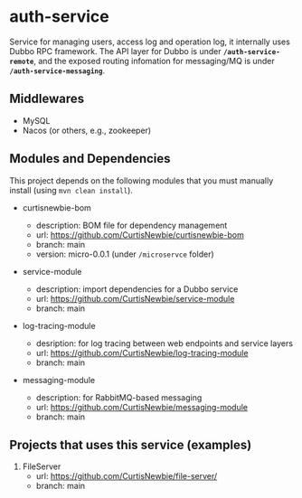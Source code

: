 # auth-service

Service for managing users, access log and operation log, it internally uses Dubbo RPC framework. The API layer for Dubbo is under **`/auth-service-remote`**, and the exposed routing infomation for messaging/MQ is under **`/auth-service-messaging`**.

## Middlewares

- MySQL
- Nacos (or others, e.g., zookeeper)

## Modules and Dependencies

This project depends on the following modules that you must manually install (using `mvn clean install`).

- curtisnewbie-bom
    - description: BOM file for dependency management
    - url: https://github.com/CurtisNewbie/curtisnewbie-bom
    - branch: main
    - version: micro-0.0.1 (under `/microservce` folder)

- service-module
    - description: import dependencies for a Dubbo service
    - url: https://github.com/CurtisNewbie/service-module
    - branch: main

- log-tracing-module
    - desription: for log tracing between web endpoints and service layers
    - url: https://github.com/CurtisNewbie/log-tracing-module
    - branch: main

- messaging-module
    - description: for RabbitMQ-based messaging 
    - url: https://github.com/CurtisNewbie/messaging-module
    - branch: main


## Projects that uses this service (examples)

1. FileServer
    - url: https://github.com/CurtisNewbie/file-server/
    - branch: main 
